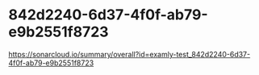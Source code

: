 # 842d2240-6d37-4f0f-ab79-e9b2551f8723
https://sonarcloud.io/summary/overall?id=examly-test_842d2240-6d37-4f0f-ab79-e9b2551f8723
